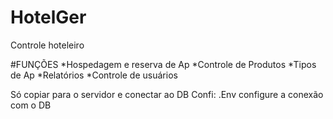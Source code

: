 # HotelGer
Controle hoteleiro

#FUNÇÕES 
*Hospedagem e reserva de Ap
*Controle de Produtos
*Tipos de Ap
*Relatórios
*Controle de usuários

Só copiar para o servidor e conectar ao DB
Confi:
.Env configure a conexão com o DB
 
 
